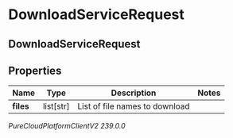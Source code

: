 # DownloadServiceRequest

## DownloadServiceRequest

## Properties

|Name | Type | Description | Notes|
|------------ | ------------- | ------------- | -------------|
| **files** | list[str] | List of file names to download | |



_PureCloudPlatformClientV2 239.0.0_
